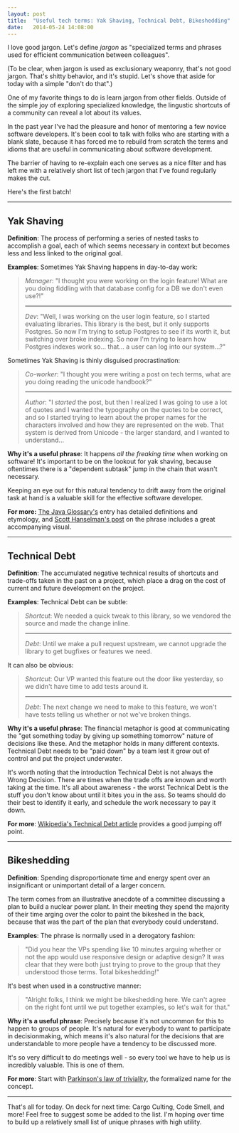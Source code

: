 ```yaml
---
layout: post
title:  "Useful tech terms: Yak Shaving, Technical Debt, Bikeshedding"
date:   2014-05-24 14:08:00
---
```


I love good jargon. Let's define _jargon_ as "specialized terms and
phrases used for efficient communication between colleagues".

(To be clear, when jargon is used as exclusionary weaponry, that's not good
jargon. That's shitty behavior, and it's stupid. Let's shove that aside for
today with a simple "don't do that".)

One of my favorite things to do is learn jargon from other fields. Outside of
the simple joy of exploring specialized knowledge, the lingustic shortcuts of
a community can reveal a lot about its values.

In the past year I've had the pleasure and honor of mentoring a few novice
software developers. It's been cool to talk with folks who are starting with a
blank slate, because it has forced me to rebuild from scratch the terms and
idioms that are useful in communicating about software development.

The barrier of having to re-explain each one serves as a nice filter and has
left me with a relatively short list of tech jargon that I've found regularly
makes the cut.

Here's the first batch!

----

## Yak Shaving

__Definition__: The process of performing a series of nested tasks to
accomplish a goal, each of which seems necessary in context but becomes less
and less linked to the original goal.

__Examples__: Sometimes Yak Shaving happens in day-to-day work:

 > _Manager_: "I thought you were working on the login feature! What are you
 > doing fiddling with that database config for a DB we don't even use?!"
 >
 > ---
 >
 > _Dev_: "Well, I was working on the user login feature, so I started evaluating
 > libraries. This library is the best, but it only supports
 > Postgres. So now I'm trying to setup Postgres to see if its worth it, but
 > switching over broke indexing. So now I'm trying to learn how Postgres
 > indexes work so... that... a user can log into our system...?"

Sometimes Yak Shaving is thinly disguised procrastination:

 > _Co-worker_: "I thought you were writing a post on tech terms, what are
 > you doing reading the unicode handbook?"
 >
 > ---
 >
 > _Author_: "I _started_ the post, but then I realized I was going to use a
 > lot of quotes and I wanted the typography on the quotes to be correct, and
 > so I started trying to learn about the proper names for the characters
 > involved and how they are represented on the web. That system is derived
 > from Unicode - the larger standard, and I wanted to understand...

__Why it's a useful phrase__: It happens _all the freaking time_ when
working on software! It's important to be on the lookout for yak shaving,
because oftentimes there is a "dependent subtask" jump in the chain that wasn't
necessary.

Keeping an eye out for this natural tendency to drift away from the original
task at hand is a valuable skill for the effective software developer.

__For more:__ [The Java
Glossary's](http://mindprod.com/jgloss/yakshaving.html) entry has detailed
definitions and etymology, and [Scott Hanselman's
post](http://www.hanselman.com/blog/YakShavingDefinedIllGetThatDoneAsSoonAsIShaveThisYak.aspx)
on the phrase includes a great accompanying visual.

----

## Technical Debt

__Definition__: The accumulated negative technical results of shortcuts and
trade-offs taken in the past on a project, which place a drag on the cost of
current and future development on the project.

__Examples__: Technical Debt can be subtle:

 > _Shortcut_: We needed a quick tweak to this library, so we vendored the source and
 > made the change inline.
 >
 > ---
 >
 > _Debt_: Until we make a pull request upstream, we cannot upgrade the library
 > to get bugfixes or features we need.

It can also be obvious:

 > _Shortcut_: Our VP wanted this feature out the door like yesterday, so we
 > didn't have time to add tests around it.
 >
 > ---
 >
 > _Debt_: The next change we need to make to this feature, we won't have tests
 > telling us whether or not we've broken things.

__Why it's a useful phrase__: The financial metaphor is good at communicating
the "get something today by giving up something tomorrow" nature of decisions
like these. And the metaphor holds in many different contexts. Technical Debt
needs to be "paid down" by a team lest it grow out of control and put the
project underwater.

It's worth noting that the introduction Technical Debt is not always the Wrong
Decision. There are times when the trade offs are known and worth taking at the
time. It's all about awareness - the worst Technical Debt is the stuff you
don't know about until it bites you in the ass. So teams should do their best
to identify it early, and schedule the work necessary to pay it down.

__For more__: [Wikipedia's Technical Debt article](
http://en.wikipedia.org/wiki/Technical_debt) provides a good jumping off point.

----

## Bikeshedding

__Definition__: Spending disproportionate time and energy spent over an
insignificant or unimportant detail of a larger concern.

The term comes from an illustrative anecdote of a committee discussing a plan
to build a nuclear power plant. In their meeting they spend the majority of
their time arging over the color to paint the bikeshed in the back, because
that was the part of the plan that everybody could understand.

__Examples__: The phrase is normally used in a derogatory fashion:

> "Did you hear the VPs spending like 10 minutes arguing whether or not the app
> would use responsive design or adaptive design? It was clear that they were
> both just trying to prove to the group that they understood those terms.
> Total bikeshedding!"

It's best when used in a constructive manner:

> "Alright folks, I think we might be bikeshedding here. We can't agree
> on the right font until we put together examples, so let's wait for that."

__Why it's a useful phrase__: Precisely because it's not uncommon for this to
happen to groups of people. It's natural for everybody to want to participate
in decisionmaking, which means it's also natural for the decisions that are
understandable to more people have a tendency to be discussed more.

It's so very difficult to do meetings well - so every tool we have to help us
is incredibly valuable. This is one of them.

__For more__: Start with [Parkinson's law of
triviality](http://en.wikipedia.org/wiki/Parkinson's_law_of_triviality),
the formalized name for the concept.

----

That's all for today. On deck for next time: Cargo Culting, Code Smell, and
more! Feel free to suggest some be added to the list. I'm hoping over time to
build up a relatively small list of unique phrases with high utility.
